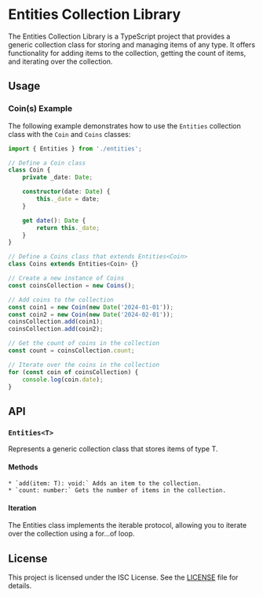 # Entities Collection Library

The Entities Collection Library is a TypeScript project that provides a generic
collection class for storing and managing items of any type. It offers
functionality for adding items to the collection, getting the count of items,
and iterating over the collection.

## Usage

### Coin(s) Example

The following example demonstrates how to use the `Entities` collection class
with the `Coin` and `Coins` classes:

```typescript
import { Entities } from './entities';

// Define a Coin class
class Coin {
    private _date: Date;

    constructor(date: Date) {
        this._date = date;
    }

    get date(): Date {
        return this._date;
    }
}

// Define a Coins class that extends Entities<Coin>
class Coins extends Entities<Coin> {}

// Create a new instance of Coins
const coinsCollection = new Coins();

// Add coins to the collection
const coin1 = new Coin(new Date('2024-01-01'));
const coin2 = new Coin(new Date('2024-02-01'));
coinsCollection.add(coin1);
coinsCollection.add(coin2);

// Get the count of coins in the collection
const count = coinsCollection.count;

// Iterate over the coins in the collection
for (const coin of coinsCollection) {
    console.log(coin.date);
}
```

## API
### `Entities<T>`

Represents a generic collection class that stores items of type T.  

#### Methods

    * `add(item: T): void:` Adds an item to the collection.
    * `count: number:` Gets the number of items in the collection.

#### Iteration
The Entities class implements the iterable protocol, allowing you to iterate
over the collection using a for...of loop.  

## License
This project is licensed under the ISC License. See the [LICENSE](LICENSE) file
for details.
